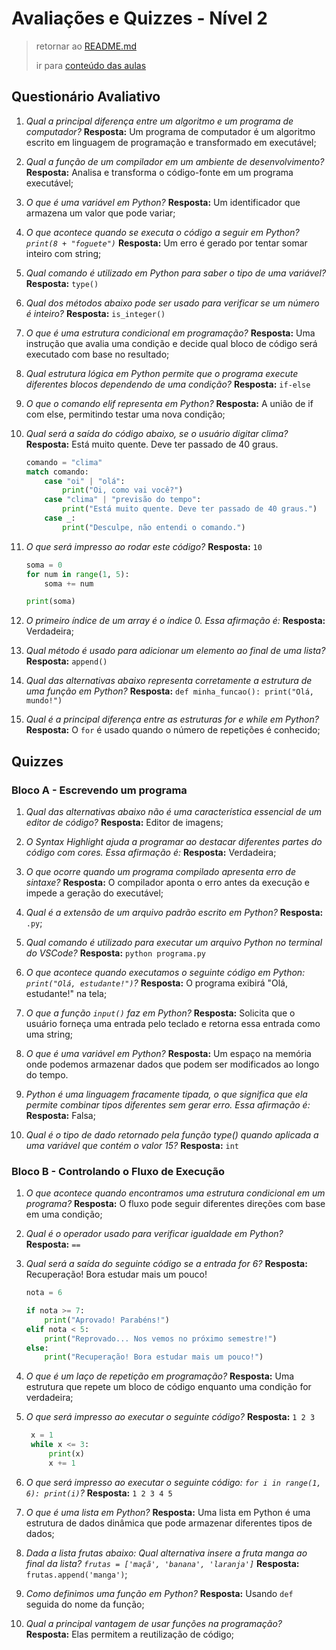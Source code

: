 # Avaliações e Quizzes - Nível 2

> retornar ao [README.md](../../../../README.md)
>
> ir para [conteúdo das aulas](../notes/n2.md)

## Questionário Avaliativo

1. *Qual a principal diferença entre um algoritmo e um programa de computador?* **Resposta:** Um programa de computador é um algoritmo escrito em linguagem de programação e transformado em executável;

2. *Qual a função de um compilador em um ambiente de desenvolvimento?* **Resposta:** Analisa e transforma o código-fonte em um programa executável;

3. *O que é uma variável em Python?* **Resposta:** Um identificador que armazena um valor que pode variar;

4. *O que acontece quando se executa o código a seguir em Python? `print(8 + "foguete")`* **Resposta:** Um erro é gerado por tentar somar inteiro com string;

5. *Qual comando é utilizado em Python para saber o tipo de uma variável?* **Resposta:** `type()`

6. *Qual dos métodos abaixo pode ser usado para verificar se um número é inteiro?* **Resposta:** `is_integer()`

7. *O que é uma estrutura condicional em programação?* **Resposta:** Uma instrução que avalia uma condição e decide qual bloco de código será executado com base no resultado;

8. *Qual estrutura lógica em Python permite que o programa execute diferentes blocos dependendo de uma condição?* **Resposta:** `if-else`

9. *O que o comando elif representa em Python?* **Resposta:** A união de if com else, permitindo testar uma nova condição;

10. *Qual será a saída do código abaixo, se o usuário digitar clima?* **Resposta:** Está muito quente. Deve ter passado de 40 graus.

    ```python
    comando = "clima"
    match comando:
        case "oi" | "olá":
            print("Oi, como vai você?")
        case "clima" | "previsão do tempo":
            print("Está muito quente. Deve ter passado de 40 graus.")
        case _:
            print("Desculpe, não entendi o comando.")
    ```

11. *O que será impresso ao rodar este código?* **Resposta:** `10`

    ```python
    soma = 0
    for num in range(1, 5):
        soma += num

    print(soma)
    ```

12. *O primeiro índice de um array é o índice 0. Essa afirmação é:* **Resposta:** Verdadeira;

13. *Qual método é usado para adicionar um elemento ao final de uma lista?* **Resposta:** `append()`

14. *Qual das alternativas abaixo representa corretamente a estrutura de uma função em Python?* **Resposta:** `def minha_funcao(): print("Olá, mundo!")`

15. *Qual é a principal diferença entre as estruturas for e while em Python?* **Resposta:** O `for` é usado quando o número de repetições é conhecido;

## Quizzes

### Bloco A - Escrevendo um programa

1. *Qual das alternativas abaixo não é uma característica essencial de um editor de código?* **Resposta:** Editor de imagens;

2. *O Syntax Highlight ajuda a programar ao destacar diferentes partes do código com cores. Essa afirmação é:* **Resposta:** Verdadeira;

3. *O que ocorre quando um programa compilado apresenta erro de sintaxe?* **Resposta:** O compilador aponta o erro antes da execução e impede a geração do executável;

4. *Qual é a extensão de um arquivo padrão escrito em Python?* **Resposta:** `.py`;

5. *Qual comando é utilizado para executar um arquivo Python no terminal do VSCode?* **Resposta:** `python programa.py`

6. *O que acontece quando executamos o seguinte código em Python: `print("Olá, estudante!")`?* **Resposta:** O programa exibirá "Olá, estudante!" na tela;

7. *O que a função `input()` faz em Python?* **Resposta:** Solicita que o usuário forneça uma entrada pelo teclado e retorna essa entrada como uma string;

8. *O que é uma variável em Python?* **Resposta:** Um espaço na memória onde podemos armazenar dados que podem ser modificados ao longo do tempo.

9. *Python é uma linguagem fracamente tipada, o que significa que ela permite combinar tipos diferentes sem gerar erro. Essa afirmação é:* **Resposta:** Falsa;

10. *Qual é o tipo de dado retornado pela função type() quando aplicada a uma variável que contém o valor 15?* **Resposta:** `int`

### Bloco B - Controlando o Fluxo de Execução

1. *O que acontece quando encontramos uma estrutura condicional em um programa?* **Resposta:** O fluxo pode seguir diferentes direções com base em uma condição;

2. *Qual é o operador usado para verificar igualdade em Python?* **Resposta:** `==`

3. *Qual será a saída do seguinte código se a entrada for 6?* **Resposta:** Recuperação! Bora estudar mais um pouco!

    ```python
    nota = 6

    if nota >= 7:
        print("Aprovado! Parabéns!")
    elif nota < 5:
        print("Reprovado... Nos vemos no próximo semestre!")
    else:
        print("Recuperação! Bora estudar mais um pouco!")
    ```

4. *O que é um laço de repetição em programação?* **Resposta:** Uma estrutura que repete um bloco de código enquanto uma condição for verdadeira;

5. *O que será impresso ao executar o seguinte código?* **Resposta:** `1 2 3`

   ```python
    x = 1
    while x <= 3:
        print(x)
        x += 1
    ```

6. *O que será impresso ao executar o seguinte código: `for i in range(1, 6): print(i)`?* **Resposta:** `1 2 3 4 5`

7. *O que é uma lista em Python?* **Resposta:** Uma lista em Python é uma estrutura de dados dinâmica que pode armazenar diferentes tipos de dados;

8. *Dada a lista frutas abaixo: Qual alternativa insere a fruta manga ao final da lista? `frutas = ['maçã', 'banana', 'laranja']`* **Resposta:** `frutas.append('manga')`;

9. *Como definimos uma função em Python?* **Resposta:** Usando `def` seguida do nome da função;

10. *Qual a principal vantagem de usar funções na programação?* **Resposta:** Elas permitem a reutilização de código;
